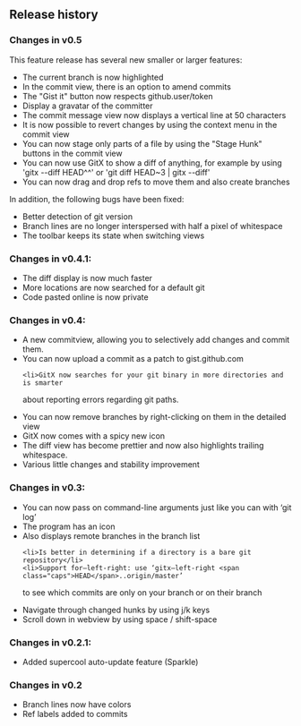 <h2>
	Release history
</h2>

### Changes in v0.5

This feature release has several new smaller or larger features:

* The current branch is now highlighted
* In the commit view, there is an option to amend commits
* The "Gist it" button now respects github.user/token
* Display a gravatar of the committer
* The commit message view now displays a vertical line at 50 characters
* It is now possible to revert changes by using the context menu in the
  commit view
* You can now stage only parts of a file by using the "Stage Hunk" buttons
  in the commit view
* You can now use GitX to show a diff of anything, for example by using
  'gitx --diff HEAD^^' or 'git diff HEAD~3 | gitx --diff'
* You can now drag and drop refs to move them and also create branches

In addition, the following bugs have been fixed:

* Better detection of git version
* Branch lines are no longer interspersed with half a pixel of whitespace
* The toolbar keeps its state when switching views

<h3>Changes in v0.4.1:</h3>
<ul>
<li>The diff display is now much faster</li>
	<li>More locations are now searched for a default git</li>
	<li>Code pasted online is now private</li>

</ul>
<h3>Changes in v0.4:</h3>
<ul>
<li>A new commitview, allowing you to selectively add changes and commit them.</li>
	<li>You can now upload a commit as a patch to gist.github.com</li>

	<li>GitX now searches for your git binary in more directories and is smarter
 about reporting errors regarding git paths.</li>
	<li>You can now remove branches by right-clicking on them in the detailed view</li>
	<li>GitX now comes with a spicy new icon</li>
	<li>The diff view has become prettier and now also highlights trailing
 whitespace.</li>
	<li>Various little changes and stability improvement</li>
</ul>
<h3>Changes in v0.3:</h3>
<ul>
<li>You can now pass on command-line arguments just like you can with ‘git log’</li>
	<li>The program has an icon</li>
	<li>Also displays remote branches in the branch list</li>

	<li>Is better in determining if a directory is a bare git repository</li>
	<li>Support for—left-right: use ‘gitx—left-right <span class="caps">HEAD</span>..origin/master’
 to see which commits are only on your branch or on their branch</li>
	<li>Navigate through changed hunks by using j/k keys</li>
	<li>Scroll down in webview by using space / shift-space</li>
</ul>

<h3>Changes in v0.2.1:</h3>
<ul>
<li>Added supercool auto-update feature (Sparkle)</li>
</ul>
<h3>Changes in v0.2</h3>
<ul>
<li>Branch lines now have colors</li>
<li>Ref labels added to commits</li>
</ul>
